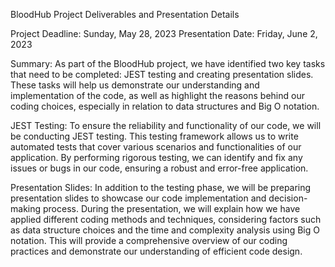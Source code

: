 BloodHub Project Deliverables and Presentation Details

Project Deadline: Sunday, May 28, 2023
Presentation Date: Friday, June 2, 2023

Summary:
As part of the BloodHub project, we have identified two key tasks that need to be completed: JEST testing and creating presentation slides. These tasks will help us demonstrate our understanding and implementation of the code, as well as highlight the reasons behind our coding choices, especially in relation to data structures and Big O notation.

JEST Testing:
To ensure the reliability and functionality of our code, we will be conducting JEST testing. This testing framework allows us to write automated tests that cover various scenarios and functionalities of our application. By performing rigorous testing, we can identify and fix any issues or bugs in our code, ensuring a robust and error-free application.

Presentation Slides:
In addition to the testing phase, we will be preparing presentation slides to showcase our code implementation and decision-making process. During the presentation, we will explain how we have applied different coding methods and techniques, considering factors such as data structure choices and the time and complexity analysis using Big O notation. This will provide a comprehensive overview of our coding practices and demonstrate our understanding of efficient code design.
